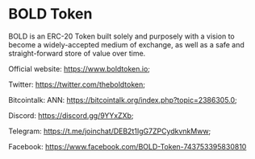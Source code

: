 # BOLD Token

BOLD  is an ERC-20 Token built solely and purposely with a vision to become a widely-accepted medium of exchange, as well as a safe and straight-forward store of value over time.

Official website: https://www.boldtoken.io;


Twitter: https://twitter.com/theboldtoken; 


Bitcointalk: ANN: https://bitcointalk.org/index.php?topic=2386305.0; 


Discord: https://discord.gg/9YYxZXb; 


Telegram: https://t.me/joinchat/DEB2t1IgG7ZPCydkvnkMww; 


Facebook: https://www.facebook.com/BOLD-Token-743753395830810

